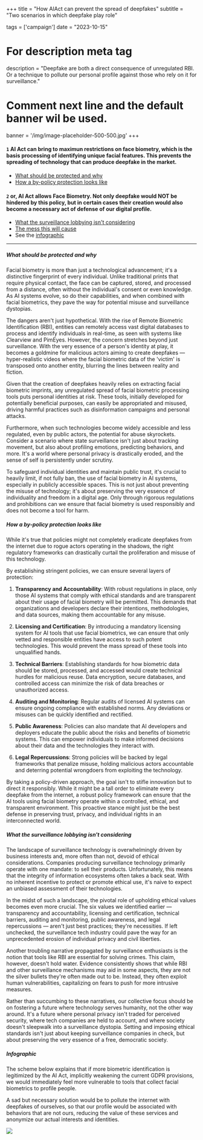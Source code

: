 +++
title = "How AIAct can prevent the spread of deepfakes"
subtitle = "Two scenarios in which deepfake play role"

tags = ['campaign']
date = "2023-10-15"

# For description meta tag
description = "Deepfake are both a direct consequence of unregulated RBI. Or a technique to pollute our personal profile against those who rely on it for surveillance."

# Comment next line and the default banner wil be used.
banner = '/img/image-placeholder-500-500.jpg'
+++

#### `1` AI Act can bring to maximun restrictions on face biometry, which is the basis processing of identifying unique facial features. This prevents the spreading of technology that can produce deepfake in the market.

* [What should be protected and why](/blog/why-deepfake#what-should-be-protected-and-why)
* [How a by-policy protection looks like](/blog/why-deepfake#how-a-by-policy-protection-looks-like)

#### `2` or, AI Act allows Face Biometry. Not only deepfake would NOT be hindered by this policy, but in certain cases their creation would also become a necessary act of defense of our digital profile.

* [What the surveillance lobbying isn't considering](/blog/why-deepfake#what-the-surveillance-lobbying-isnt-considering)
* [The mess this will cause](/blog/why-deepfake/#the-mess-this-will-cause)
* See the [infographic](/blog/why-deepfake#infographic)

---

##### What should be protected and why

Facial biometry is more than just a technological advancement; it's a distinctive fingerprint of every individual. Unlike traditional prints that require physical contact, the face can be captured, stored, and processed from a distance, often without the individual's consent or even knowledge. As AI systems evolve, so do their capabilities, and when combined with facial biometrics, they pave the way for potential misuse and surveillance dystopias.

The dangers aren't just hypothetical. With the rise of Remote Biometric Identification (RBI), entities can remotely access vast digital databases to process and identify individuals in real-time, as seen with systems like Clearview and PimEyes. However, the concern stretches beyond just surveillance. With the very essence of a person's identity at play, it becomes a goldmine for malicious actors aiming to create deepfakes — hyper-realistic videos where the facial biometric data of the 'victim' is transposed onto another entity, blurring the lines between reality and fiction.

Given that the creation of deepfakes heavily relies on extracting facial biometric imprints, any unregulated spread of facial biometric processing tools puts personal identities at risk. These tools, initially developed for potentially beneficial purposes, can easily be appropriated and misused, driving harmful practices such as disinformation campaigns and personal attacks.

Furthermore, when such technologies become widely accessible and less regulated, even by public actors, the potential for abuse skyrockets. Consider a scenario where state surveillance isn't just about tracking movement, but also about profiling emotions, predicting behaviors, and more. It's a world where personal privacy is drastically eroded, and the sense of self is persistently under scrutiny.

To safeguard individual identities and maintain public trust, it's crucial to heavily limit, if not fully ban, the use of facial biometry in AI systems, especially in publicly accessible spaces. This is not just about preventing the misuse of technology; it's about preserving the very essence of individuality and freedom in a digital age. Only through rigorous regulations and prohibitions can we ensure that facial biometry is used responsibly and does not become a tool for harm.

##### How a by-policy protection looks like

While it's true that policies might not completely eradicate deepfakes from the internet due to rogue actors operating in the shadows, the right regulatory frameworks can drastically curtail the proliferation and misuse of this technology.

By establishing stringent policies, we can ensure several layers of protection:

1. **Transparency and Accountability**: With robust regulations in place, only those AI systems that comply with ethical standards and are transparent about their usage of facial biometry will be permitted. This demands that organizations and developers declare their intentions, methodologies, and data sources, making them accountable for any misuse.

2. **Licensing and Certification**: By introducing a mandatory licensing system for AI tools that use facial biometrics, we can ensure that only vetted and responsible entities have access to such potent technologies. This would prevent the mass spread of these tools into unqualified hands.

3. **Technical Barriers**: Establishing standards for how biometric data should be stored, processed, and accessed would create technical hurdles for malicious reuse. Data encryption, secure databases, and controlled access can minimize the risk of data breaches or unauthorized access.

4. **Auditing and Monitoring**: Regular audits of licensed AI systems can ensure ongoing compliance with established norms. Any deviations or misuses can be quickly identified and rectified.

5. **Public Awareness**: Policies can also mandate that AI developers and deployers educate the public about the risks and benefits of biometric systems. This can empower individuals to make informed decisions about their data and the technologies they interact with.

6. **Legal Repercussions**: Strong policies will be backed by legal frameworks that penalize misuse, holding malicious actors accountable and deterring potential wrongdoers from exploiting the technology.

By taking a policy-driven approach, the goal isn't to stifle innovation but to direct it responsibly. While it might be a tall order to eliminate every deepfake from the internet, a robust policy framework can ensure that the AI tools using facial biometry operate within a controlled, ethical, and transparent environment. This proactive stance might just be the best defense in preserving trust, privacy, and individual rights in an interconnected world.

##### What the surveillance lobbying isn't considering

The landscape of surveillance technology is overwhelmingly driven by business interests and, more often than not, devoid of ethical considerations. Companies producing surveillance technology primarily operate with one mandate: to sell their products. Unfortunately, this means that the integrity of information ecosystems often takes a back seat. With no inherent incentive to protect or promote ethical use, it's naive to expect an unbiased assessment of their technologies.

In the midst of such a landscape, the pivotal role of upholding ethical values becomes even more crucial. The six values we identified earlier — transparency and accountability, licensing and certification, technical barriers, auditing and monitoring, public awareness, and legal repercussions — aren't just best practices; they're necessities. If left unchecked, the surveillance tech industry could pave the way for an unprecedented erosion of individual privacy and civil liberties.

Another troubling narrative propagated by surveillance enthusiasts is the notion that tools like RBI are essential for solving crimes. This claim, however, doesn't hold water. Evidence consistently shows that while RBI and other surveillance mechanisms may aid in some aspects, they are not the silver bullets they're often made out to be. Instead, they often exploit human vulnerabilities, capitalizing on fears to push for more intrusive measures. 

Rather than succumbing to these narratives, our collective focus should be on fostering a future where technology serves humanity, not the other way around. It's a future where personal privacy isn't traded for perceived security, where tech companies are held to account, and where society doesn't sleepwalk into a surveillance dystopia. Setting and imposing ethical standards isn't just about keeping surveillance companies in check, but about preserving the very essence of a free, democratic society.

##### Infographic

The scheme below explains that if more biometric identification is legitimized by the AI Act, implicitly weakening the current GDPR provisions, we would immediately feel more vulnerable to tools that collect facial biometrics to profile people.

A sad but necessary solution would be to pollute the internet with deepfakes of ourselves, so that our profile would be associated with behaviors that are not ours, reducing the value of these services and anonymize our actual interests and identities.

![](/img/deepfake_infographic.jpeg)




<!-- commented below -->
<!--
The EU can forbid the use of Face Biometry in the AI Act. This would limit the use of these technologies in the EU market by policy.

And what if RBI is allowed in the AIAct? Deepfakes would help us as the last defense against massive internet surveillance … by “polluting” our profiles with false images!

* i Deepfake sono possibili perchè prima viene estratta l'impronta biometrica facciale dalla vittima, e poi questa viene incollata in un nuovo corpo (che agisce come un contenitore). Il problema è che spesso questo non succede perchè la persona ha voluto o ha acconsentito, per questo ci riferiamo a loro come vittima.
* Il riconoscimento biometrico dovrebbe essere bannato, perchè a parte il chiaro possibile abuso nel campo della sorveglianza, è anche abilitate e necessaria per la creazione di deepfake. E' infatti l'utilizzo di codice che estrae e tratta feature biometriche parte del problema\*, è la sua diffusione avulsa dall'analisi del rischio ad aver creato questa situazione.
* Se l'RBI (Identificazione Biometrica Remota) diventa legittima, questo include anche l'accesso a banche dati digitali. Sistemi come Clearview or PimEyes, citati esempi nell'infografica sottostanti, agiscono sulla base di questa possibilità. Una soluzione avversariale, ma alla portata di tutti a quel punto, sarebbe quella di inquinare i portali fotografici con foto false, in modo da far si che il business di profilazione facciale venga danneggiato al punto di non rendere questi prodotti affidabili sul mercato. Sarebbe un caso limite che speriamo di non dover raggiungere, ma stiamo provando tool e spiegazioni che vadano a giustificare questa azione.
* i deepfake sono, a buona ragione, associate a delle pratiche nocive di disinformazione e di aggressione alle vittime di questi prodotti. Noi fermamente condanniamo questi abusi, e per questo prendiamo come ipotetiche vittime cinque delle persone più potenti, difese, e responsabili per questo, affinchè sollevare il problema senza nuocere effettivamente a queste persone.
* **Deepfake is possible because a facial fingerprint is extracted from the victim** and then pasted onto a new host. The problem is when the victim does not consent and is unaware.
* **Facial fingerprinting should be banned** because, besides the abuse of targeted surveillance, it enables the production of deepfakes, or more abstractly, the production of other quasi-realistic human features[*](/deepfake#not-just-faces).
* **If RBI is allowed to exist, the only solution would be to pollute the Internet with fake faces**, as explained in the infographic below. We hope society never gets to that point!
* Deepfakes are often associated with unfair practices. They also pose a serious problem in the information ecosystem, as fact-checking is an after-the-fact action, and falsehoods are easily spread. **We firmly condemn such abuses**.

<section id="not-just-faces">

`*` In this regard, we can assume that any human characteristic that can be used to identify a person by digital or natural means should be equally protected. Tools that produce a subject's voice are used to defraud their families and colleagues. A comprehensive AIAct should see these highly personal and persistent characteristics as those that can only be used strictly under the consent and control of the data subject.

# Italiano

`*` In astratto è possibile assumere che ogni caratteristica umana, legata indissolubilmente all'individuo (il volto, la voce) vada distinta da altri dati personali identificativi e vada protetta quanto l'impronta facciale. Del resto ci sono già in circolazione strumenti che permettono l'emulazione di queste caratteristiche e sono utilizzati per produrre frodi. Un AIAct che consideri queste tendenze e tuteli dall'estrazione, il processo, e la riproduzione di queste feature identificativi, sarebbe in grado di catturare l'essenza del problema.
</section>
-->
